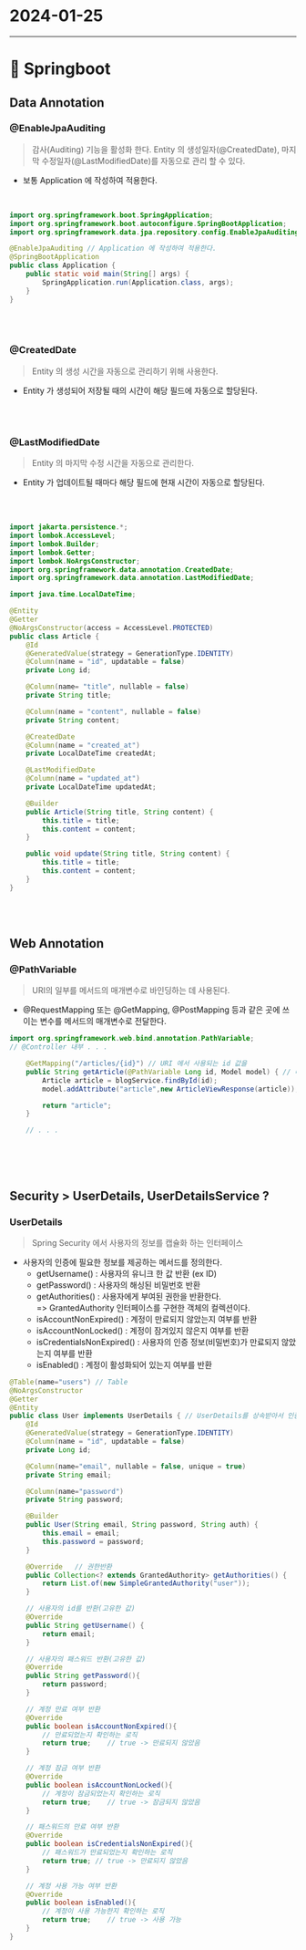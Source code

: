 # 2024-01-25
----------------
# 🍃 Springboot 

## Data Annotation
### @EnableJpaAuditing
> 감사(Auditing) 기능을 활성화 한다. Entity 의 생성일자(@CreatedDate), 마지막 수정일자(@LastModifiedDate)를 자동으로 관리 할 수 있다.

- 보통 Application 에 작성하여 적용한다.
<br>  

```java
import org.springframework.boot.SpringApplication;
import org.springframework.boot.autoconfigure.SpringBootApplication;
import org.springframework.data.jpa.repository.config.EnableJpaAuditing;

@EnableJpaAuditing // Application 에 작성하여 적용한다.
@SpringBootApplication
public class Application {
    public static void main(String[] args) {
        SpringApplication.run(Application.class, args);
    }
}
```
<br><br>

### @CreatedDate
> Entity 의 생성 시간을 자동으로 관리하기 위해 사용한다.

- Entity 가 생성되어 저장될 때의 시간이 해당 필드에 자동으로 할당된다.

<br><br>

### @LastModifiedDate
> Entity 의 마지막 수정 시간을 자동으로 관리한다.

- Entity 가 업데이트될 때마다 해당 필드에 현재 시간이 자동으로 할당된다.

<br><br>



```java
import jakarta.persistence.*;
import lombok.AccessLevel;
import lombok.Builder;
import lombok.Getter;
import lombok.NoArgsConstructor;
import org.springframework.data.annotation.CreatedDate;
import org.springframework.data.annotation.LastModifiedDate;

import java.time.LocalDateTime;

@Entity
@Getter
@NoArgsConstructor(access = AccessLevel.PROTECTED)
public class Article {
    @Id
    @GeneratedValue(strategy = GenerationType.IDENTITY)
    @Column(name = "id", updatable = false)
    private Long id;

    @Column(name= "title", nullable = false)
    private String title;

    @Column(name = "content", nullable = false)
    private String content;

    @CreatedDate
    @Column(name = "created_at")
    private LocalDateTime createdAt;

    @LastModifiedDate
    @Column(name = "updated_at")
    private LocalDateTime updatedAt;

    @Builder
    public Article(String title, String content) {
        this.title = title;
        this.content = content;
    }

    public void update(String title, String content) {
        this.title = title;
        this.content = content;
    }
}

```
<br><br>


## Web Annotation
### @PathVariable
> URI의 일부를 메서드의 매개변수로 바인딩하는 데 사용된다.

- @RequestMapping 또는 @GetMapping, @PostMapping 등과 같은 곳에 쓰이는 변수를 메서드의 매개변수로 전달한다.

```java
import org.springframework.web.bind.annotation.PathVariable;
// @Controller 내부 . . .

    @GetMapping("/articles/{id}") // URI 에서 사용되는 id 값을
    public String getArticle(@PathVariable Long id, Model model) { // 메서드의 매개변수로 사용 가능
        Article article = blogService.findById(id);
        model.addAttribute("article",new ArticleViewResponse(article));

        return "article";
    }

    // . . .
```

<br><br><br>  


## Security > UserDetails, UserDetailsService ?
### UserDetails
> Spring Security 에서 사용자의 정보를 캡슐화 하는 인터페이스
- 사용자의 인증에 필요한 정보를 제공하는 메서드를 정의한다.
    - getUsername() : 사용자의 유니크 한 값 반환 (ex ID)
    - getPassword() : 사용자의 해싱된 비밀번호 반환
    - getAuthorities() : 사용자에게 부여된 권한을 반환한다.   
    => GrantedAuthority 인터페이스를 구현한 객체의 컬렉션이다.
    - isAccountNonExpired() : 계정이 만료되지 않았는지 여부를 반환
    - isAccountNonLocked() : 계정이 잠겨있지 않은지 여부를 반환
    - isCredentialsNonExpired() : 사용자의 인증 정보(비밀번호)가 만료되지 않았는지 여부를 반환
    - isEnabled() : 계정이 활성화되어 있는지 여부를 반환

```java
@Table(name="users") // Table
@NoArgsConstructor
@Getter
@Entity
public class User implements UserDetails { // UserDetails를 상속받아서 인증 객체로 사용
    @Id
    @GeneratedValue(strategy = GenerationType.IDENTITY)
    @Column(name = "id", updatable = false)
    private Long id;

    @Column(name="email", nullable = false, unique = true)
    private String email;

    @Column(name="password")
    private String password;

    @Builder
    public User(String email, String password, String auth) {
        this.email = email;
        this.password = password;
    }

    @Override   // 권한반환
    public Collection<? extends GrantedAuthority> getAuthorities() {
        return List.of(new SimpleGrantedAuthority("user"));
    }

    // 사용자의 id를 반환(고유한 값)
    @Override
    public String getUsername() {
        return email;
    }

    // 사용자의 패스워드 반환(고유한 값)
    @Override
    public String getPassword(){
        return password;
    }

    // 계정 만료 여부 반환
    @Override
    public boolean isAccountNonExpired(){
        // 만료되었는지 확인하는 로직
        return true;    // true -> 만료되지 않았음
    }

    // 계정 잠금 여부 반환
    @Override
    public boolean isAccountNonLocked(){
        // 계정이 잠금되었는지 확인하는 로직
        return true;    // true -> 잠금되지 않았음
    }

    // 패스워드의 만료 여부 반환
    @Override
    public boolean isCredentialsNonExpired(){
        // 패스워드가 만료되었는지 확인하는 로직
        return true; // true -> 만료되지 않았음
    }

    // 계정 사용 가능 여부 반환
    @Override
    public boolean isEnabled(){
        // 계정이 사용 가능한지 확인하는 로직
        return true;    // true -> 사용 가능
    }
}



```